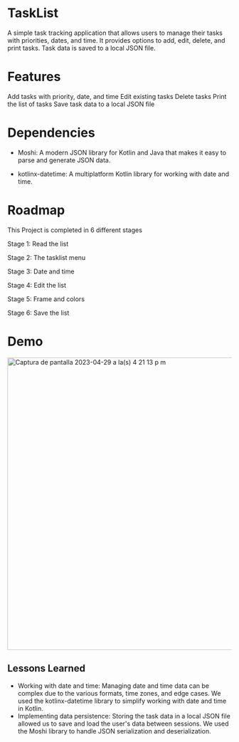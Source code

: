 
# TaskList

A simple task tracking application that allows users to manage their tasks with priorities, dates, and time. It provides options to add, edit, delete, and print tasks. Task data is saved to a local JSON file.


# Features

Add tasks with priority, date, and time
Edit existing tasks
Delete tasks
Print the list of tasks
Save task data to a local JSON file

# Dependencies

- Moshi: A modern JSON library for Kotlin and Java that makes it easy to parse and generate JSON data.

- kotlinx-datetime: A multiplatform Kotlin library for working with date and time.

# Roadmap

This Project is completed in 6 different stages

Stage 1: Read the list

Stage 2: The tasklist menu

Stage 3: Date and time

Stage 4: Edit the list

Stage 5: Frame and colors

Stage 6: Save the list

# Demo
<img width="657" alt="Captura de pantalla 2023-04-29 a la(s) 4 21 13 p m" src="https://user-images.githubusercontent.com/44042132/235324738-7f199eae-1541-47f9-a712-f5543e005d95.png">

## Lessons Learned

- Working with date and time: Managing date and time data can be complex due to the various formats, time zones, and edge cases. We used the kotlinx-datetime library to simplify working with date and time in Kotlin.
- Implementing data persistence: Storing the task data in a local JSON file allowed us to save and load the user's data between sessions. We used the Moshi library to handle JSON serialization and deserialization.

